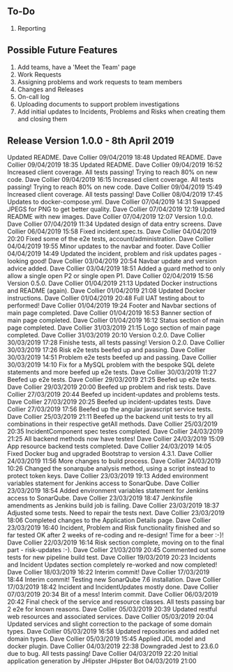 ## To-Do

1. Reporting

## Possible Future Features

1. Add teams, have a 'Meet the Team' page
2. Work Requests
3. Assigning problems and work requests to team members
4. Changes and Releases
5. On-call log
6. Uploading documents to support problem investigations
7. Add initial updates to Incidents, Problems and Risks when creating them and closing them

## Release Version 1.0.0 - 8th April 2019

Updated README. Dave Collier 09/04/2019 18:48
Updated README. Dave Collier 09/04/2019 18:35
Updated README. Dave Collier 09/04/2019 16:52
Increased client coverage. All tests passing! Trying to reach 80% on new code. Dave Collier 09/04/2019 16:15
Increased client coverage. All tests passing! Trying to reach 80% on new code. Dave Collier 09/04/2019 15:49
Increased client coverage. All tests passing! Dave Collier 08/04/2019 17:45
Updates to docker-compose.yml. Dave Collier 07/04/2019 14:31
Swapped JPEGS for PNG to get better quality. Dave Collier 07/04/2019 12:19
Updated README with new images. Dave Collier 07/04/2019 12:07
Version 1.0.0. Dave Collier 07/04/2019 11:34
Updated design of data entry screens. Dave Collier 06/04/2019 15:58
Fixed incident.spec.ts. Dave Collier 04/04/2019 20:20
Fixed some of the e2e tests, account/administration. Dave Collier 04/04/2019 19:55
Minor updates to the navbar and footer. Dave Collier 04/04/2019 14:49
Updated the incident, problem and risk updates pages - looking good! Dave Collier 03/04/2019 20:54
Navbar update and version advice added. Dave Collier 03/04/2019 18:51
Added a guard method to only allow a single open P2 or single open P1. Dave Collier 02/04/2019 15:56
Version 0.5.0. Dave Collier 01/04/2019 21:13
Updated Docker instructions and README (again). Dave Collier 01/04/2019 21:08
Updated Docker instructions. Dave Collier 01/04/2019 20:48
Full UAT testing about to performed! Dave Collier 01/04/2019 19:24
Footer and Navbar sections of main page completed. Dave Collier 01/04/2019 16:53
Banner section of main page completed. Dave Collier 01/04/2019 16:12
Status section of main page completed. Dave Collier 31/03/2019 21:15
Logo section of main page completed. Dave Collier 31/03/2019 20:10
Version 0.2.0. Dave Collier 30/03/2019 17:28
Finishe tests, all tests passing! Version 0.2.0. Dave Collier 30/03/2019 17:26
Risk e2e tests beefed up and passing. Dave Collier 30/03/2019 14:51
Problem e2e tests beefed up and passing. Dave Collier 30/03/2019 14:10
Fix for a MySQL problem with the bespoke SQL delete statements and more beefed up e2e tests. Dave Collier 30/03/2019 11:27
Beefed up e2e tests. Dave Collier 29/03/2019 21:25
Beefed up e2e tests. Dave Collier 29/03/2019 20:00
Beefed up problem and risk tests. Dave Collier 27/03/2019 20:44
Beefed up incident-updates and problems tests. Dave Collier 27/03/2019 20:25
Beefed up incident-updates tests. Dave Collier 27/03/2019 17:56
Beefed up the angular javascript service tests. Dave Collier 25/03/2019 21:11
Beefed up the backend unit tests to try all combinations in their respective getAll methods. Dave Collier 25/03/2019 20:35
IncidentComponent spec testes completed. Dave Collier 24/03/2019 21:25
All backend methods now have testes! Dave Collier 24/03/2019 15:09
App resource backend tests completed. Dave Collier 24/03/2019 14:05
Fixed Docker bug and upgraded Bootstrap to version 4.3.1. Dave Collier 24/03/2019 11:56
More changes to build process. Dave Collier 24/03/2019 10:26
Changed the sonarqube analysis method, using a script instead to protect token keys. Dave Collier 23/03/2019 19:13
Added environment variables statement for Jenkins access to SonarQube. Dave Collier 23/03/2019 18:54
Added environment variables statement for Jenkins access to SonarQube. Dave Collier 23/03/2019 18:47
Jenkinsfile amendments as Jenkins build job is failing. Dave Collier 23/03/2019 18:37
Adjusted some tests. Need to repair the tests next. Dave Collier 23/03/2019 18:06
Completed changes to the Application Details page. Dave Collier 23/03/2019 16:40
Incident, Problem and Risk functionality finished and so far tested OK after 2 weeks of re-coding and re-design! Time for a beer :-)! Dave Collier 22/03/2019 16:14
Risk section complete, moving on to the final part - risk-updates :-). Dave Collier 21/03/2019 20:45
Commented out some tests for new pipeline build test. Dave Collier 19/03/2019 20:23
Incidents and Incident Updates section completely re-worked and now completed! Dave Collier 18/03/2019 16:22
Interim commit! Dave Collier 17/03/2019 18:44
Interim commit! Testing new SonarQube 7.6 installation. Dave Collier 17/03/2019 18:42
Incident and IncidentUpdates mostly done. Dave Collier 07/03/2019 20:34
Bit of a mess! Interim commit. Dave Collier 06/03/2019 20:42
Final check of the service and resource classes. All tests passing bar 2 e2e for known reasons. Dave Collier 05/03/2019 20:39
Updated restful web resources and associated services. Dave Collier 05/03/2019 20:04
Updated services and slight correction to the package of some domain types. Dave Collier 05/03/2019 16:58
Updated repositories and added net domain types. Dave Collier 05/03/2019 15:45
Applied JDL model and docker plugin. Dave Collier 04/03/2019 22:38
Downgraded Jest to 23.6.0 due to bug. All tests passing! Dave Collier 04/03/2019 22:20
Initial application generation by JHipster JHipster Bot 04/03/2019 21:00

